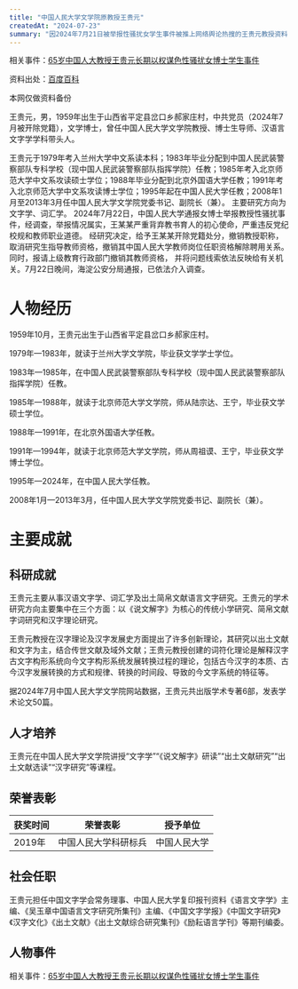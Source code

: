 ```yaml
---
title: "中国人民大学文学院原教授王贵元"
createdAt: "2024-07-23"
summary: "因2024年7月21日被举报性骚扰女学生事件被推上网络舆论热搜的王贵元教授资料"
---
```


相关事件：[65岁中国人大教授王贵元长期以权谋色性骚扰女博士学生事件](./main)

资料出处：[百度百科](https://baike.baidu.com/item/%E7%8E%8B%E8%B4%B5%E5%85%83/23305)

本网仅做资料备份

王贵元，男，1959年出生于山西省平定县岔口乡郝家庄村，中共党员（2024年7月被开除党籍），文学博士，曾任中国人民大学文学院教授、博士生导师、汉语言文字学学科带头人。

王贵元于1979年考入兰州大学中文系读本科；1983年毕业分配到中国人民武装警察部队专科学校（现中国人民武装警察部队指挥学院）任教；1985年考入北京师范大学中文系攻读硕士学位；1988年毕业分配到北京外国语大学任教；1991年考入北京师范大学中文系攻读博士学位；1995年起在中国人民大学任教；2008年1月至2013年3月任中国人民大学文学院党委书记、副院长（兼）。 主要研究方向为文字学、词汇学。
2024年7月22日，中国人民大学通报女博士举报教授性骚扰事件，经调查，举报情况属实，王某某严重背弃教书育人的初心使命，严重违反党纪校规和教师职业道德。 经研究决定，给予王某某开除党籍处分，撤销教授职称，取消研究生指导教师资格，撤销其中国人民大学教师岗位任职资格解除聘用关系。同时，报请上级教育行政部门撤销其教师资格， 并将问题线索依法反映给有关机关。7月22日晚间，海淀公安分局通报，已依法介入调查。

# 人物经历

1959年10月，王贵元出生于山西省平定县岔口乡郝家庄村。

1979年—1983年，就读于兰州大学文学院，毕业获文学学士学位。

1983年—1985年，在中国人民武装警察部队专科学校（现中国人民武装警察部队指挥学院）任教。

1985年—1988年，就读于北京师范大学文学院，师从陆宗达、王宁，毕业获文学硕士学位。

1988年—1991年，在北京外国语大学任教。

1991年—1994年，就读于北京师范大学文学院，师从周祖谟、王宁，毕业获文学博士学位。

1995年—2024年，在中国人民大学任教。

2008年1月—2013年3月，任中国人民大学文学院党委书记、副院长（兼）。

# 主要成就

## 科研成就

王贵元主要从事汉语文字学、词汇学及出土简帛文献语言文字研究。王贵元的学术研究方向主要集中在三个方面：以《说文解字》为核心的传统小学研究、简帛文献字词研究和汉字理论研究。

王贵元教授在汉字理论及汉字发展史方面提出了许多创新理论，其研究以出土文献和文字为主，结合传世文献及域外文献；王贵元教授创建的词符化理论是解释汉字古文字构形系统向今文字构形系统发展转换过程的理论，包括古今汉字的本质、古今汉字发展转换的方式和规律、转换的时间段、导致的今文字系统的特征等。

据2024年7月中国人民大学文学院网站数据，王贵元共出版学术专著6部，发表学术论文50篇。

## 人才培养

王贵元在中国人民大学文学院讲授“文字学”“《说文解字》研读”“出土文献研究”“出土文献选读”“汉字研究”等课程。

## 荣誉表彰

| 获奖时间 | 荣誉表彰             | 授予单位     |
| -------- | -------------------- | ------------ |
| 2019年   | 中国人民大学科研标兵 | 中国人民大学 |

## 社会任职

王贵元担任中国文字学会常务理事、中国人民大学复印报刊资料《语言文字学》主编、《吴玉章中国语言文字研究所集刊》主编、《中国文字学报》《中国文字研究》《汉字文化》《出土文献》《出土文献综合研究集刊》《励耘语言学刊》等期刊编委。

## 人物事件

相关事件：[65岁中国人大教授王贵元长期以权谋色性骚扰女博士学生事件](./main)
